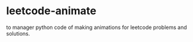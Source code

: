 # leetcode-animate
to manager python code of making animations for leetcode problems and solutions. 
